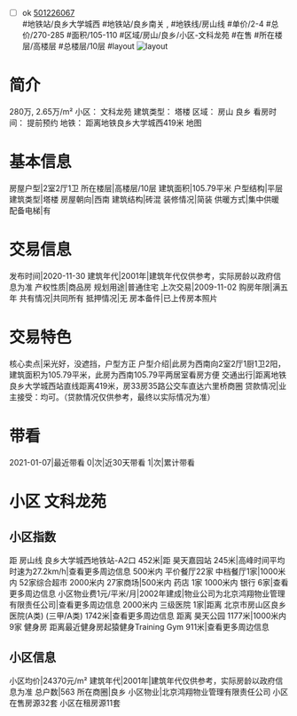 - [ ] ok [501226067](https://bj.5i5j.com/ershoufang/501226067.html)  
 #地铁站/良乡大学城西 #地铁站/良乡南关 ,  #地铁线/房山线
#单价/2-4 #总价/270-285 #面积/105-110   #区域/房山/良乡/小区-文科龙苑 #在售 #所在楼层/高楼层 #总楼层/10层 #layout 
![layout](http://image2a.5i5j.com/bdir/layout/532752.jpg_P5.jpg) 
# 简介 
 280万,  2.65万/m² 
小区： 文科龙苑
建筑类型： 塔楼
区域： 房山 良乡
看房时间： 提前预约
地铁： 距离地铁良乡大学城西419米 地图
# 基本信息 
 房屋户型|2室2厅1卫
所在楼层|高楼层/10层
建筑面积|105.79平米
户型结构|平层
建筑类型|塔楼
房屋朝向|西南
建筑结构|砖混
装修情况|简装
供暖方式|集中供暖
配备电梯|有
# 交易信息 
 发布时间|2020-11-30
建筑年代|2001年|建筑年代仅供参考，实际房龄以政府信息为准
产权性质|商品房
规划用途|普通住宅
上次交易|2009-11-02
购房年限|满五年
共有情况|共同所有
抵押情况|无
房本备件|已上传房本照片
# 交易特色 
 核心卖点|采光好，没遮挡，户型方正
户型介绍|此房为西南向2室2厅1厨1卫2阳，建筑面积为105.79平米，此房为西南105.79平两居室看房方便
交通出行|距离地铁良乡大学城西站直线距离419米，房33房35路公交车直达六里桥商圈
贷款情况|业主接受：均可。（贷款情况仅供参考，最终以实际情况为准）
# 带看 
 2021-01-07|最近带看	 0|次|近30天带看	 1|次|累计带看
# 小区 文科龙苑
## 小区指数 
 距 房山线 良乡大学城西地铁站-A2口 452米|距 昊天嘉园站 245米|高峰时间平均时速为27.2km/h|查看更多周边信息
500米内 平价餐厅22家
中档餐厅1家|1000米内 52家综合超市
2000米内 27家商场|500米内 药店 1家
1000米内 银行 6家|查看更多周边信息
小区物业费1元/平米/月|2002年建成|物业公司为北京鸿翔物业管理有限责任公司|查看更多周边信息
2000米内 三级医院 1家|距离 北京市房山区良乡医院(A类) (三甲/A类) 1742米|查看更多周边信息
距离 昊天公园 1177米|1000米内 9家 健身房
距离最近健身房起猿健身Training Gym 911米|查看更多周边信息
## 小区信息 
 小区均价|24370元/m²
建筑年代|2001年|建筑年代仅供参考，实际房龄以政府信息为准
总户数|563
所在商圈|良乡
小区物业|北京鸿翔物业管理有限责任公司
小区在售房源32套
小区在租房源11套
